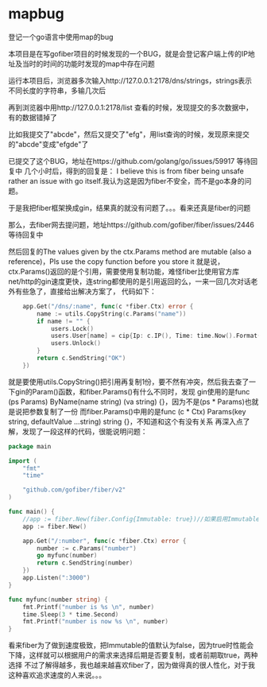 # mapbug
登记一个go语言中使用map的bug

本项目是在写gofiber项目的时候发现的一个BUG，就是会登记客户端上传的IP地址及当时的时间的功能时发现的map中存在问题

运行本项目后，浏览器多次输入http://127.0.0.1:2178/dns/strings，strings表示不同长度的字符串，多输几次后

再到浏览器中用http://127.0.0.1:2178/list 查看的时候，发现提交的多次数据中，有的数据错掉了

比如我提交了"abcde"，然后又提交了"efg"，用list查询的时候，发现原来提交的"abcde"变成"efgde"了

已提交了这个BUG，地址在https://github.com/golang/go/issues/59917 等待回复中
几个小时后，得到的回复是：
I believe this is from fiber being unsafe rather an issue with go itself.我认为这是因为fiber不安全，而不是go本身的问题。

于是我把fiber框架换成gin，结果真的就没有问题了。。。看来还真是fiber的问题

那么，去fiber网去提问题，地址https://github.com/gofiber/fiber/issues/2446 等待回复中

然后回复的The values given by the ctx.Params method are mutable (also a reference)，Pls use the copy function before you store it
就是说，ctx.Params()返回的是个引用，需要使用复制功能，难怪fiber比使用官方库net/http的gin速度更快，连string都使用的是引用返回的么，一来一回几次对话老外有些急了，直接给出解决方案了，
代码如下：
```go
	app.Get("/dns/:name", func(c *fiber.Ctx) error {
		name := utils.CopyString(c.Params("name"))
		if name != "" {
			users.Lock()
			users.User[name] = cip{Ip: c.IP(), Time: time.Now().Format(DefTime)}
			users.Unlock()
		}
		return c.SendString("OK")
	})
```
就是要使用utils.CopyString()把引用再复制1份，要不然有冲突，然后我去查了一下gin的Param()函数，和fiber.Params()有什么不同时，发现
gin使用的是func (ps Params) ByName(name string) (va string) {}，因为不是(ps * Params)也就是说把参数复制了一份
而fiber.Params()中用的是func (c * Ctx) Params(key string, defaultValue ...string) string {}，不知道和这个有没有关系
再深入点了解，发现了一段这样的代码，很能说明问题：
```go
package main

import (
	"fmt"
	"time"

	"github.com/gofiber/fiber/v2"
)

func main() {
	//app := fiber.New(fiber.Config{Immutable: true})//如果启用Immutable:true，则没有任何问题，否则3秒后的值是会变的
	app := fiber.New()

	app.Get("/:number", func(c *fiber.Ctx) error {
		number := c.Params("number")
		go myfunc(number)
		return c.SendString(number)
	})
	app.Listen(":3000")
}

func myfunc(number string) {
	fmt.Printf("number is %s \n", number)
	time.Sleep(3 * time.Second)
	fmt.Printf("number is now %s \n", number)
}
```
看来fiber为了做到速度极致，把Immutable的值默认为false，因为true时性能会下降，这样就可以根据用户的需求来选择后期是否要复制，或者前期取true，两种选择
不过了解得越多，我也越来越喜欢fiber了，因为做得真的很人性化，对于我这种喜欢追求速度的人来说。。。
